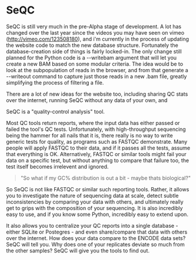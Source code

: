 # SeQC

SeQC is still very much in the pre-Alpha stage of development. A lot has changed over the last year since the videos you may have seen on vimeo (http://vimeo.com/123508180), and i'm currently in the process of updating the website code to match the new database structure. Fortunately the database-creation side of things is fairly locked-in. The only change still planned for the Python code is a --writebam argument that will let you create a new BAM based on some modular criteria. The idea would be to look at the subpopulation of reads in the browser, and from that generate a --writeout command to capture just those reads in a new .bam file, greatly simplifying the process of filtering a file.

There are a lot of new ideas for the website too, including sharing QC stats over the internet, running SeQC without any data of your own, and 

SeQC is a "quality-control analysis" tool.

Most QC tools return reports, where the input data has either passed or failed the tool's QC tests.
Unfortunately, with high-throughput sequencing being the hammer for all nails that it is, there really is no way to write generic tests for quality, as programs such as FASTQC demonstrate. Many people will apply FASTQC to their data, and if it passes all the tests, assume that everything is OK. Alternatively, FASTQC or similar tools might fail your data on a specific test, but without anything to compare that failure too, the test itself becomes irrelevent and ignored. 

> "So what if my GC% distribution is out a bit - maybe thats biological?"

So SeQC is not like FASTQC or similar such reporting tools. Rather, it allows you to investigate the nature of sequencing data at scale, detect subtle inconsistencies by comparing your data with others, and ultimately really get to grips with the composition of your sequencing. It is also incredibly easy to use, and if you know some Python, incredibly easy to extend upon.

It also allows you to centralize your QC reports into a single database - either SQLite or Postegres - and even share/compare that data with others over the internet. How does your data compare to the ENCODE data sets? SeQC will tell you. Why does one of your replicates deviate so much from the other samples? SeQC will give you the tools to find out.
